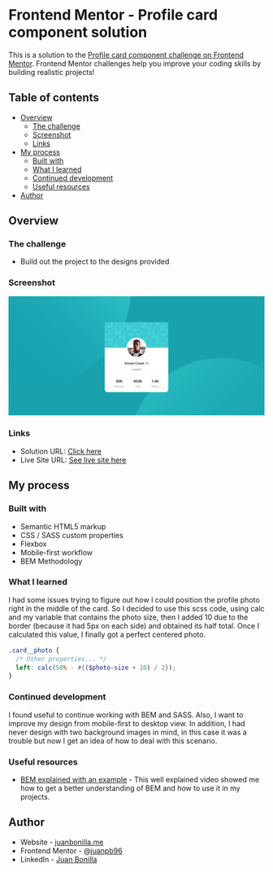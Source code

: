 # Frontend Mentor - Profile card component solution

This is a solution to the [Profile card component challenge on Frontend Mentor](https://www.frontendmentor.io/challenges/profile-card-component-cfArpWshJ). Frontend Mentor challenges help you improve your coding skills by building realistic projects! 

## Table of contents

- [Overview](#overview)
  - [The challenge](#the-challenge)
  - [Screenshot](#screenshot)
  - [Links](#links)
- [My process](#my-process)
  - [Built with](#built-with)
  - [What I learned](#what-i-learned)
  - [Continued development](#continued-development)
  - [Useful resources](#useful-resources)
- [Author](#author)

## Overview

### The challenge

- Build out the project to the designs provided

### Screenshot

![Profile card preview](./design/Screenshot_Profile_Preview.png)

### Links

- Solution URL: [Click here](https://www.frontendmentor.io/solutions/profile-card-html-sass-bem-zfevFfH7g)
- Live Site URL: [See live site here](https://juanbonilla.me/FEM_profile-card-component/)

## My process

### Built with

- Semantic HTML5 markup
- CSS / SASS custom properties
- Flexbox
- Mobile-first workflow
- BEM Methodology

### What I learned

I had some issues trying to figure out how I could position the profile photo right in the middle of the card. So I decided to use this scss code, using calc and my variable that contains the photo size, then I added 10 due to the border (because it had 5px on each side) and obtained its half total. Once I calculated this value, I finally got a perfect centered photo. 

```scss
.card__photo {
  /* Other properties... */
  left: calc(50% - #{($photo-size + 10) / 2});
}
```

### Continued development

I found useful to continue working with BEM and SASS. Also, I want to improve my design from mobile-first to desktop view. In addition, I had never design with two background images in mind, in this case it was a trouble but now I get an idea of how to deal with this scenario.

### Useful resources

- [BEM explained with an example](https://www.youtube.com/watch?v=bvnzyXGkNY4&t=1555s) - This well explained video showed me how to get a better understanding of BEM and how to use it in my projects.

## Author

- Website - [juanbonilla.me](https://juanbonilla.me)
- Frontend Mentor - [@juanpb96](https://www.frontendmentor.io/profile/juanpb96)
- LinkedIn - [Juan Bonilla](https://www.linkedin.com/in/juan-pablo-bonilla-6b8730115/)


